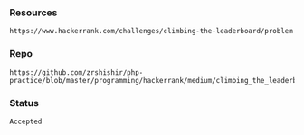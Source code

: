 ### Resources
    https://www.hackerrank.com/challenges/climbing-the-leaderboard/problem

### Repo
    https://github.com/zrshishir/php-practice/blob/master/programming/hackerrank/medium/climbing_the_leaderboard/index.php

### Status
    Accepted
